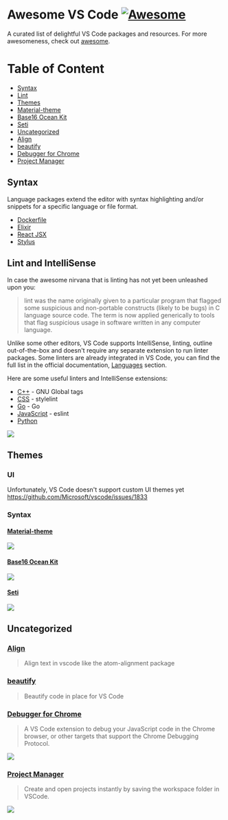 # Awesome VS Code [![Awesome](https://cdn.rawgit.com/sindresorhus/awesome/d7305f38d29fed78fa85652e3a63e154dd8e8829/media/badge.svg)](https://github.com/sindresorhus/awesome)

A curated list of delightful VS Code packages and resources. For more awesomeness, check out [awesome](https://github.com/sindresorhus/awesome).

# Table of Content

- [Syntax](#syntax)
- [Lint](#lint)
- [Themes](#themes)
 - [Material-theme](#material-theme)
 - [Base16 Ocean Kit](#base16-ocean-kit)
 - [Seti](#seti)
- [Uncategorized](#uncategorized)
 - [Align](#align)
 - [beautify](#beautify)
 - [Debugger for Chrome](#debugger-for-chrome)
 - [Project Manager](#project-manager)

## Syntax

Language packages extend the editor with syntax highlighting and/or snippets for a specific language or file format.

- [Dockerfile](https://marketplace.visualstudio.com/items?itemName=PeterJausovec.vscode-docker)
- [Elixir](https://marketplace.visualstudio.com/items?itemName=mjmcloug.vscode-elixir)
- [React JSX](https://marketplace.visualstudio.com/items?itemName=TwentyChung.jsx)
- [Stylus](https://marketplace.visualstudio.com/items?itemName=buzinas.stylus)

## Lint and IntelliSense

In case the awesome nirvana that is linting has not yet been unleashed upon you:
> lint was the name originally given to a particular program that flagged some suspicious and non-portable constructs (likely to be bugs) in C language source code. The term is now applied generically to tools that flag suspicious usage in software written in any computer language.

Unlike some other editors, VS Code supports IntelliSense, linting, outline out-of-the-box and doesn't require any separate extension to run linter packages. Some linters are already integrated in VS Code, you can find the full list in the official documentation, [Languages](https://code.visualstudio.com/Docs/languages/overview) section.

Here are some useful linters and IntelliSense extensions:

- [C++](https://marketplace.visualstudio.com/items?itemName=austin.code-gnu-global) - GNU Global tags
- [CSS](https://marketplace.visualstudio.com/items?itemName=shinnn.stylelint) - stylelint
- [Go](https://marketplace.visualstudio.com/items?itemName=lukehoban.Go) - Go
- [JavaScript](https://marketplace.visualstudio.com/items?itemName=dbaeumer.vscode-eslint) - eslint
- [Python](https://marketplace.visualstudio.com/items?itemName=donjayamanne.python)

![](https://github.com/shinnn/vscode-stylelint/raw/master/screenshot.png)

## Themes

### UI

Unfortunately, VS Code doesn't support custom UI themes yet https://github.com/Microsoft/vscode/issues/1833

### Syntax

#### [Material-theme](https://marketplace.visualstudio.com/items?itemName=zhuangtongfa.Material-theme)

![](https://cloud.githubusercontent.com/assets/376065/12876148/12607198-cdfb-11e5-96d0-db87feb95b01.png)

#### [Base16 Ocean Kit](https://marketplace.visualstudio.com/items?itemName=chipcollier.Theme-OceanKit)

![](https://cloud.githubusercontent.com/assets/376065/12876166/98575186-cdfb-11e5-953d-2691ccad3472.png)

#### [Seti](https://marketplace.visualstudio.com/items?itemName=bialikover.theme-seti)

![](https://cloud.githubusercontent.com/assets/376065/12876209/0c5c2060-cdfd-11e5-9ff9-f3db152fc7fe.png)

## Uncategorized

### [Align](https://marketplace.visualstudio.com/items?itemName=steve8708.Align)

> Align text in vscode like the atom-alignment package

### [beautify](https://marketplace.visualstudio.com/items?itemName=HookyQR.beautify)

> Beautify code in place for VS Code

### [Debugger for Chrome](https://marketplace.visualstudio.com/items?itemName=msjsdiag.debugger-for-chrome)

> A VS Code extension to debug your JavaScript code in the Chrome browser, or other targets that support the Chrome Debugging Protocol.

![](https://github.com/Microsoft/vscode-chrome-debug/raw/master/images/screenshot.png)

### [Project Manager](https://marketplace.visualstudio.com/items?itemName=Shan.project-manager)

> Create and open projects instantly by saving the workspace folder in VSCode.

![](https://cloud.githubusercontent.com/assets/376065/12876200/691a69b6-cdfc-11e5-9c89-0af18acd965b.png)
